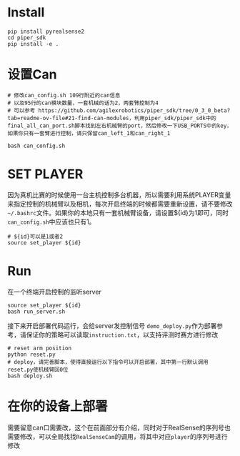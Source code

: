 # Install 

```
pip install pyrealsense2
cd piper_sdk
pip install -e .
```

# 设置Can
```
# 修改can_config.sh 109行附近的can信息
# 以及95行的can模块数量，一套机械的话为2，两套臂控制为4
# 可以参考 https://github.com/agilexrobotics/piper_sdk/tree/0_3_0_beta?tab=readme-ov-file#21-find-can-modules，利用piper_sdk/piper_sdk中的final_all_can_port.sh脚本找到左右机械臂的port，然后修改一下USB_PORTS中的key，如果你只有一套臂进行控制，请只保留can_left_1和can_right_1

bash can_config.sh
```

# SET PLAYER
因为真机比赛的时候使用一台主机控制多台机器，所以需要利用系统PLAYER变量来指定控制的机械臂以及相机，每次开启终端的时候都需要重新设置，请不要修改`~/.bashrc`文件。如果你的本地只有一套机械臂设备，请设置${id}为1即可，同时`can_config.sh`中应该也只有1。
```
# ${id}可以是1或者2
source set_player ${id}
```

# Run
在一个终端开启控制的监听server
```
source set_player ${id}
bash run_server.sh
```

接下来开启部署代码运行，会给server发控制信号
`demo_deploy.py`作为部署参考，请保证你的策略可以读取`instruction.txt`，以支持评测时赛方进行修改
```
# reset arm position
python reset.py
# deploy，请完善脚本，使得直接运行以下指令可以开启部署，其中第一行默认调用reset.py使机械臂回0位
bash deploy.sh
```

# 在你的设备上部署
需要留意can口需要改，这个在前面部分有介绍，同时对于RealSense的序列号也需要修改，可以全局找找`RealSenseCam`的调用，将其中对应`player`的序列号进行修改

